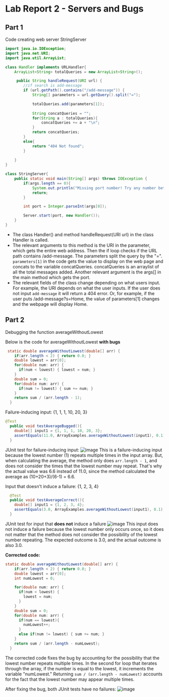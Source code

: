 # Lab Report 2 - Servers and Bugs


## Part 1
Code creating web server StringServer

```java
import java.io.IOException;
import java.net.URI;
import java.util.ArrayList;

class Handler implements URLHandler{
    ArrayList<String> totalQueries = new ArrayList<String>(); 

     public String handleRequest(URI url) {
        //if search is add-message
        if (url.getPath().contains("/add-message")) {
            String[] parameters = url.getQuery().split("=");

            totalQueries.add(parameters[1]);
            
            String concatQueries = "";
            for(String a : totalQueries){
                concatQueries += a + "\n";
            }
            return concatQueries;
        }
        else{
            return "404 Not found";
        }
        
    }
}

class StringServer{
    public static void main(String[] args) throws IOException {
        if(args.length == 0){
            System.out.println("Missing port number! Try any number between 1024 to 49151");
            return;
        }

        int port = Integer.parseInt(args[0]);

        Server.start(port, new Handler());
    }
}

```
* The class Handler() and method handleRequest(URI url) in the class Handler is called. 
* The relevant arguments to this method is the URI in the parameter, which gets the entire web address. Then the if loop checks if the URL path contains /add-message. The parameters split the query by the "=". `parameters[1]` in the code gets the value to display on the web page and concats to the variable concatQueries. concatQueries is an arraylist of all the total messages added. Another relevant argument is the args[] in the main method which gets the port.
* The relevant fields of the class change depending on what users input. For example, the URI depends on what the user inputs. If the user does not input  `add-message` it will return a 404 error. Or, for example, if the user puts /add-message?s=Home, the value of parameters[1] changes and the webpage will display Home. 

## Part 2

Debugging the function averageWithoutLowest

Below is the code for averageWithoutLowest **with bugs** 
```java
 static double averageWithoutLowest(double[] arr) {
    if(arr.length < 2) { return 0.0; }
    double lowest = arr[0];
    for(double num: arr) {
      if(num < lowest) { lowest = num; }
    }
    double sum = 0;
    for(double num: arr) {
      if(num != lowest) { sum += num; }
    }
    return sum / (arr.length - 1);
  }
```

Failure-inducing input: {1, 1, 1, 10, 20, 3} 
```java
@Test
  public void testAverageBugged(){
    double[] input1 = {1, 1, 1, 10, 20, 3};
    assertEquals(11.0, ArrayExamples.averageWithoutLowest(input1), 0.1);
  }
```
JUnit test for failure-inducing input:
![image](https://user-images.githubusercontent.com/40574565/215363587-1d99e95b-6d64-4fd4-b518-2508ece98e6a.png)
This is a failure-inducing input because the lowest number (1) repeats multiple times in the input array. But, when calculating the average, the method only does `arr.length - 1`, and does not consider the times that the lowest number may repeat. That's why the actual value was 6.6 instead of 11.0, since the method calculated the average as (10+20+3)/(6-1) = 6.6.

Input that doesn't induce a failure: {1, 2, 3, 4}
```java
  @Test 
  public void testAverageCorrect(){
    double[] input1 = {1, 2, 3, 4};
    assertEquals(3.0, ArrayExamples.averageWithoutLowest(input1), 0.1);
  }
```
JUnit test for input that **does not** induce a failure
![image](https://user-images.githubusercontent.com/40574565/215363736-54f968e3-edda-4cc4-bd84-a71e84de296d.png)
This input does not induce a failure because the lowest number only occurs once, so it does not matter that the method does not consider the possibility of the lowest number repeating. The expected outcome is 3.0, and the actual outcome is also 3.0.

**Corrected code:**
```java
static double averageWithoutLowest(double[] arr) {
    if(arr.length < 2) { return 0.0; }
    double lowest = arr[0];
    int numLowest = 0;

    for(double num: arr) {
      if(num < lowest) { 
        lowest = num;
      }
    }
    double sum = 0;
    for(double num: arr) {
      if(num == lowest){
        numLowest++;
      }
      else if(num != lowest) { sum += num; }
    }
    return sum / (arr.length - numLowest);
  }
```
The corrected code fixes the bug by accounting for the possibility that the lowest number repeats multiple times. In the second for loop that iterates through the array, if the number is equal to the lowest, it increments the variable "numLowest." Returning `sum / (arr.length - numLowest)` accounts for the fact that the lowest number may appear multiple times. 

After fixing the bug, both JUnit tests have no failures:
![image](https://user-images.githubusercontent.com/40574565/215364080-37fc4bc9-62cb-407c-be60-caeec71817fa.png)

